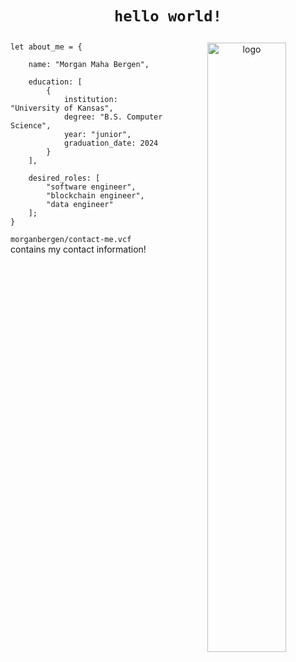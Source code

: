 <h1 align="center">
    
    hello world!
    
</h1>

<p align="center">
    <img align="right" src="https://github.com/MorganBergen/MorganBergen/blob/main/logo.gif" alt="logo" width=50%>
</p>

<div align="left" width=50%>
    
    let about_me = {

        name: "Morgan Maha Bergen",

        education: [
            {
                institution: "University of Kansas",
                degree: "B.S. Computer Science",
                year: "junior",
                graduation_date: 2024
            }
        ],

        desired_roles: [
            "software engineer",
            "blockchain engineer",
            "data engineer"
        ];
    }

</div>

`morganbergen/contact-me.vcf` contains my contact information!
